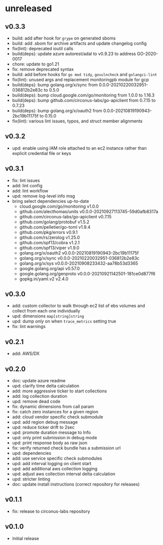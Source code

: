 # unreleased

## v0.3.3

* build: add after hook for `grype` on generated sboms
* build: add .sbom for archive artifacts and update changelog config
* fix(lint): deprecated ioutil calls
* build(deps): update azure autorest/adal to v0.9.23 to address GO-2020-0017
* chore: update to go1.21
* fix: remove deprecated syntax
* build: add before hooks for `go mod tidy`, `govulncheck` and `golangci-lint`
* fix(lint): unused args and replacement monitoringpb module for gcp
* build(deps): bump golang.org/x/sync from 0.0.0-20210220032951-036812b2e83c to 0.5.0
* build(deps): bump cloud.google.com/go/monitoring from 1.0.0 to 1.16.3
* build(deps): bump github.com/circonus-labs/go-apiclient from 0.7.15 to 0.7.23
* build(deps): bump golang.org/x/oauth2 from 0.0.0-20210819190943-2bc19b11175f to 0.15.0
* fix(lint): various lint issues, typos, and struct member alignments

## v0.3.2

* upd: enable using IAM role attached to an ec2 instance rather than explicit credential file or keys

## v0.3.1

* fix: lint issues
* add: lint config
* add: lint workflow
* upd: remove log-level info msg
* bring select dependencies up-to-date
    * cloud.google.com/go/monitoring v1.0.0
    * github.com/alecthomas/units v0.0.0-20210927113745-59d0afb8317a
    * github.com/circonus-labs/go-apiclient v0.7.15
    * github.com/golang/protobuf v1.5.2
    * github.com/pelletier/go-toml v1.9.4
    * github.com/pkg/errors v0.9.1
    * github.com/rs/zerolog v1.25.0
    * github.com/spf13/cobra v1.2.1
    * github.com/spf13/viper v1.9.0
    * golang.org/x/oauth2 v0.0.0-20210819190943-2bc19b11175f
    * golang.org/x/sync v0.0.0-20210220032951-036812b2e83c
    * golang.org/x/sys v0.0.0-20210908233432-aa78b53d3365
    * google.golang.org/api v0.57.0
    * google.golang.org/genproto v0.0.0-20210921142501-181ce0d877f6
    * gopkg.in/yaml.v2 v2.4.0

## v0.3.0

* add: custom collector to walk through ec2 list of ebs volumes and collect from each one individually
* upd: dimensions `map[string]string`
* upd: dump _only_ on when `trace_metrics` setting true
* fix: lint warnings

## v0.2.1

* add: AWS/DX

## v0.2.0

* doc: update azure readme
* upd: clarify time delta calculation
* add: more aggressive ticker to start collections
* add: log collection duration
* upd: remove dead code
* fix: dynamic dimensions from call param
* fix: catch zero instances for a given region
* add: cloud vendor specific check submodule
* upd: add region debug message
* upd: reduce ticker drift to 2sec
* upd: promote duration message to Info
* upd: only print submission in debug mode
* upd: print response body as raw json
* fix: verify returned check bundle has a submission url
* upd: dependencies
* add: use service specific check submodules
* upd: add interval logging on client start
* upd: add additional aws collection logging
* upd: adjust aws collection interval delta calculation
* upd: stricter linting
* doc: update install instructions (correct repository for releases)

## v0.1.1

* fix: release to circonus-labs repository

## v0.1.0

* Initial release
